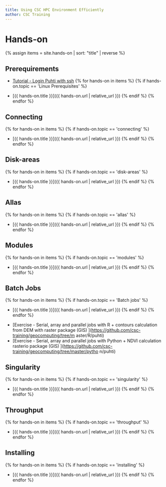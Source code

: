 ```yaml
---
title: Using CSC HPC Environment Efficiently
author: CSC Training
---
```


# Hands-on

{% assign items = site.hands-on |  sort: "title" | reverse %}

## Prerequirements
* [Tutorial - Login Puhti with ssh](csc-env-eff/hands-on/connecting/ssh-puhti.md)
{% for hands-on in items %}
{% if hands-on.topic == 'Linux Prerequisites' %}
- [{{ hands-on.title }}]({{ hands-on.url | relative_url }})
{% endif %}
{% endfor %}

## Connecting
{% for hands-on in items %}
{% if hands-on.topic == 'connecting' %}
- [{{ hands-on.title }}]({{ hands-on.url | relative_url }})
{% endif %}
{% endfor %}

## Disk-areas
{% for hands-on in items %}
{% if hands-on.topic == 'disk-areas' %}
- [{{ hands-on.title }}]({{ hands-on.url | relative_url }})
{% endif %}
{% endfor %}

## Allas
{% for hands-on in items %}
{% if hands-on.topic == 'allas' %}
- [{{ hands-on.title }}]({{ hands-on.url | relative_url }})
{% endif %}
{% endfor %}

## Modules
{% for hands-on in items %}
{% if hands-on.topic == 'modules' %}
- [{{ hands-on.title }}]({{ hands-on.url | relative_url }})
{% endif %}
{% endfor %}

## Batch Jobs
{% for hands-on in items %}
{% if hands-on.topic == 'Batch jobs' %}
- [{{ hands-on.title }}]({{ hands-on.url | relative_url }})
{% endif %}
{% endfor %}
* [Exercise - Serial, array and parallel jobs with R + contours calculation from DEM with raster package (GIS) ](https://github.com/csc-training/geocomputing/tree/m
aster/R/puhti)
* [Exercise - Serial, array and parallel jobs with Python + NDVI calculation rasterio package (GIS) ](https://github.com/csc-training/geocomputing/tree/master/pytho
n/puhti)


## Singularity
{% for hands-on in items %}
{% if hands-on.topic == 'singularity' %}
- [{{ hands-on.title }}]({{ hands-on.url | relative_url }})
{% endif %}
{% endfor %}

## Throughput
{% for hands-on in items %}
{% if hands-on.topic == 'throughput' %}
- [{{ hands-on.title }}]({{ hands-on.url | relative_url }})
{% endif %}
{% endfor %}

## Installing
{% for hands-on in items %}
{% if hands-on.topic == 'installing' %}
- [{{ hands-on.title }}]({{ hands-on.url | relative_url }})
{% endif %}
{% endfor %}
